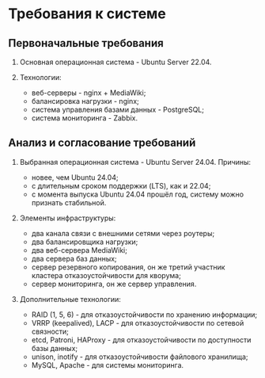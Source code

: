 # Требования к системе

## Первоначальные требования

1. Основная операционная система - Ubuntu Server 22.04.

2. Технологии:
   - веб-серверы - nginx + MediaWiki;
   - балансировка нагрузки - nginx;
   - система управления базами данных - PostgreSQL;
   - система мониторинга - Zabbix.

## Анализ и согласование требований

1. Выбранная операционная система - Ubuntu Server 24.04. Причины:
   - новее, чем Ubuntu 24.04;
   - с длительным сроком поддержки (LTS), как и 22.04;
   - с момента выпуска Ubuntu 24.04 прошёл год, систему можно признать стабильной.

2. Элементы инфраструктуры:
   - два канала связи с внешними сетями через роутеры;
   - два балансировщика нагрузки;
   - два веб-сервера MediaWiki;
   - два сервера баз данных;
   - сервер резервного копирования, он же третий участник кластера отказоустойчивости для кворума;
   - сервер мониторинга, он же сервер управления.

3. Дополнительные технологии:
   - RAID (1, 5, 6) - для отказоустойчивости по хранению информации;
   - VRRP (keepalived), LACP - для отказоустойчивости по сетевой связности;
   - etcd, Patroni, HAProxy - для отказоустойчивости по доступности базы данных;
   - unison, inotify - для отказоустойчивости файлового хранилища;
   - MySQL, Apache - для системы мониторинга.
